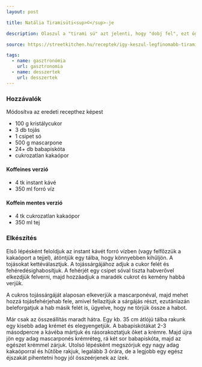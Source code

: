 ```yaml
---
layout: post

title: Natália Tiramisüti<sup>©</sup>-je

description: Olaszul a "tirami sú" azt jelenti, hogy "dobj fel", ezt úgy értelmezhetjük,  hogy a benne lévő kávé kicsit felpörgeti a fogyasztóját.

source: https://streetkitchen.hu/receptek/igy-keszul-legfinomabb-tiramisu

tags:
  - name: gasztronómia
    url: gasztronomia
  - name: desszertek
    url: desszertek
---
```


### Hozzávalók
Módosítva az eredeti recepthez képest

 - 100 g kristálycukor
 - 3 db tojás
 - 1 csipet só
 - 500 g mascarpone
 - 24+ db babapiskóta
 - cukrozatlan kakaópor

#### Koffeines verzió
 - 4 tk instant kávé
 - 350 ml forró víz

#### Koffein mentes verzió
 - 4 tk cukrozatlan kakaópor
 - 350 ml tej


### Elkészítés
Első lépésként feloldjuk az instant kávét forró vízben (vagy felfőzzük a
kakaóport a tejjel), átöntjük egy tálba, hogy könnyebben kihűljön. A tojásokat
kettéválasztjuk. A tojássárgájához adjuk a cukor felét és
fehéredésighabosítjuk. A fehérjét egy csipet sóval tiszta habverővel elkezdjük
felverni, majd hozzáadjuk a maradék cukrot és kemény habbá verjük.

A cukros tojássárgáját alaposan elkeverjük a mascarponéval, majd mehet hozzá
tojásfehérjehab fele, amivel fellazítjuk a sárgájás részt, ezutánlazán 
beleforgatjuk a hab másik felét is, ügyelve, hogy ne törjük össze a habot.

Már csak az összeállítás maradt hátra. Egy kb. 35 cm átlójú tálba rakunk egy
kisebb adag krémet és elegyengetjük. A babapiskótákat 2-3 másodpercre a kávéba
mártjuk és rásorakoztatjuk őket a krémre. Majd újra jön egy adag mascarponés
krémréteg, rá két sor babapiskóta, majd az egészet krémmel zárjuk. Utolsó
lépésként megszórjuk egy nagy adag kakaóporral és hűtőbe rakjuk, legalább 3
órára, de a legjobb egy egész éjszakát pihentetni hogy jól összeérjenek az
ízek.
